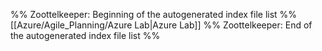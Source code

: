 %% Zoottelkeeper: Beginning of the autogenerated index file list  %%
 [[Azure/Agile_Planning/Azure Lab|Azure Lab]]
%% Zoottelkeeper: End of the autogenerated index file list  %%
